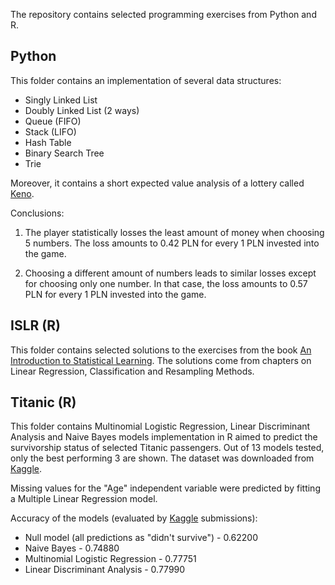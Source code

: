 The repository contains selected programming exercises from Python and R.

## Python
This folder contains an implementation of several data structures:
- Singly Linked List
- Doubly Linked List (2 ways)
- Queue (FIFO)
- Stack (LIFO)
- Hash Table
- Binary Search Tree
- Trie

Moreover, it contains a short expected value analysis of a lottery called [Keno](https://www.lotto.pl/keno).

Conclusions:
1. The player statistically losses the least amount of money when choosing 5 numbers. The loss amounts to 0.42 PLN for every 1 PLN invested into the game.

2. Choosing a different amount of numbers leads to similar losses except for choosing only one number. In that case, the loss amounts to 0.57 PLN for every 1 PLN invested into the game.

## ISLR (R)
This folder contains selected solutions to the exercises from the book [An Introduction to Statistical Learning](https://www.statlearning.com/). The solutions come from chapters on Linear Regression, Classification and Resampling Methods.

## Titanic (R)
This folder contains Multinomial Logistic Regression, Linear Discriminant Analysis and Naive Bayes models implementation in R aimed to predict the survivorship status of selected Titanic passengers. Out of 13 models tested, only the best performing 3 are shown. The dataset was downloaded from [Kaggle](https://www.kaggle.com/competitions/titanic/data).

Missing values for the "Age" independent variable were predicted by fitting a Multiple Linear Regression model.

Accuracy of the models (evaluated by [Kaggle](https://www.kaggle.com/competitions/titanic/overview) submissions): 
- Null model (all predictions as "didn't survive") - 0.62200
- Naive Bayes - 0.74880
- Multinomial Logistic Regression - 0.77751
- Linear Discriminant Analysis - 0.77990

